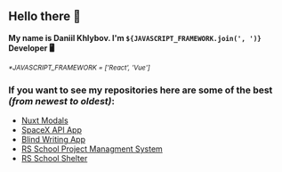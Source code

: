 ## Hello there 👋
**My name is Daniil Khlybov. I'm `${JAVASCRIPT_FRAMEWORK.join(', ')}` Developer 🖥️**

<sub>_*JAVASCRIPT_FRAMEWORK = ['React', 'Vue']_</sub>
### If you want to see my repositories here are some of the best *(from newest to oldest)*:
- [Nuxt Modals](https://github.com/SteGlaset/nuxt-modals)
- [SpaceX API App](https://github.com/SteGlaset/spacex)
- [Blind Writing App](https://github.com/SteGlaset/blind-writing)
- [RS School Project Managment System](https://github.com/emp74ark/pma)
- [RS School Shelter](https://github.com/SteGlaset/shelter)


<!--
**SteGlaset/SteGlaset** is a ✨ _special_ ✨ repository because its `README.md` (this file) appears on your GitHub profile.

Here are some ideas to get you started:

- 🔭 I’m currently working on ...
- 🌱 I’m currently learning ...
- 👯 I’m looking to collaborate on ...
- 🤔 I’m looking for help with ...
- 💬 Ask me about ...
- 📫 How to reach me: ...
- 😄 Pronouns: ...
- ⚡ Fun fact: ...
-->
